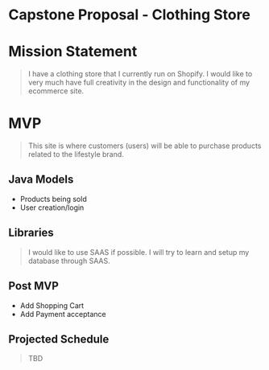 # Capstone Proposal - Clothing Store

# Mission Statement
> I have a clothing store that I currently run on Shopify. I would like to very much have full creativity in the design and functionality of my ecommerce site.  

# MVP
> This site is where customers (users) will be able to purchase products related to the lifestyle brand.

## Java Models
* Products being sold
* User creation/login

## Libraries 
> I would like to use SAAS if possible. I will try to learn and setup my database through SAAS.

## Post MVP
* Add Shopping Cart
* Add Payment acceptance

## Projected Schedule
> TBD